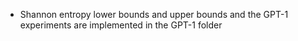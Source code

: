 * Shannon entropy lower bounds and upper bounds and the GPT-1 experiments are implemented in the GPT-1 folder

